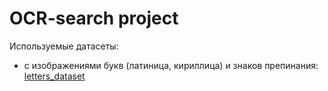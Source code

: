 # OCR-search project

Используемые датасеты:
- с изображениями букв (латиница, кириллица) и знаков препинания: [letters_dataset](https://drive.google.com/drive/folders/1UuPMrwn6GbY5JTJw-WJDkiHTWFTZ1ztG?usp=sharing)